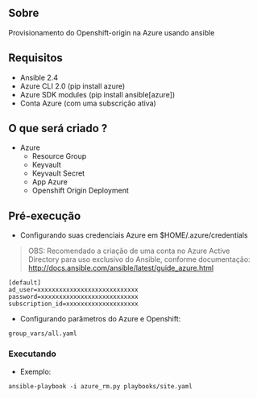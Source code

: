 ## Sobre ##

Provisionamento do Openshift-origin na Azure usando ansible

## Requisitos ##

* Ansible 2.4
* Azure CLI 2.0 (pip install azure)
* Azure SDK modules (pip install ansible[azure])
* Conta Azure (com uma subscrição ativa)

## O que será criado ? ##

* Azure
    * Resource Group
    * Keyvault
    * Keyvault Secret
    * App Azure
    * Openshift Origin Deployment

## Pré-execução ##

*  Configurando suas credenciais Azure em $HOME/.azure/credentials

> OBS: Recomendado a criação de uma conta no Azure Active Directory para uso exclusivo do Ansible, conforme documentação:
> http://docs.ansible.com/ansible/latest/guide_azure.html

```
[default]
ad_user=xxxxxxxxxxxxxxxxxxxxxxxxxxxx
password=xxxxxxxxxxxxxxxxxxxxxxxxxxx
subscription_id=xxxxxxxxxxxxxxxxxxxx
```
* Configurando parâmetros do Azure e Openshift:

```
group_vars/all.yaml
```

### Executando ###

* Exemplo:

```
ansible-playbook -i azure_rm.py playbooks/site.yaml
```